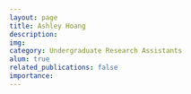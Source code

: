 ```yaml
---
layout: page
title: Ashley Hoang
description:
img:
category: Undergraduate Research Assistants
alum: true
related_publications: false
importance:
---
```

